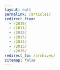```yaml
---
layout: null
permalink: /articles/
redirect_from:
  - /2010/
  - /2011/
  - /2012/
  - /2013/
  - /2014/
  - /2015/
  - /2016/
redirect_to: /archives/
sitemap: false
---
```


